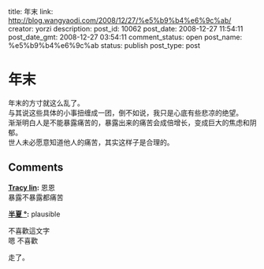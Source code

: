title: 年末
link: http://blog.wangyaodi.com/2008/12/27/%e5%b9%b4%e6%9c%ab/
creator: yorzi
description: 
post_id: 10062
post_date: 2008-12-27 11:54:11
post_date_gmt: 2008-12-27 03:54:11
comment_status: open
post_name: %e5%b9%b4%e6%9c%ab
status: publish
post_type: post

# 年末

年末的方寸就这么乱了。  
与其说这些具体的小事扭缠成一团，倒不如说，我只是心底有些悲凉的绝望。  
渐渐明白人是不能暴露痛苦的，暴露出来的痛苦会成倍增长，变成巨大的焦虑和阴郁。  
世人未必愿意知道他人的痛苦，其实这样子是合理的。

## Comments

**[Tracy lin](#173 "2008-12-28 04:43:41"):** 恩恩  
暴露不暴露都痛苦

**[半夏 °](#174 "2008-12-27 23:12:40"):** plausible  
  
不喜歡這文字  
嗯 不喜歡  
  
走了。

